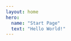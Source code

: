 ```yaml
---
layout: home
hero:
  name: "Start Page"
  text: "Hello World!"
---
```


<script setup>
import { defineClientComponent } from 'vitepress'

const Effect = defineClientComponent(() => {
  return new Promise((resolve) => {
    resolve({
      mounted() {
        // 创建并设置 Canvas
        const canvas = document.createElement('canvas')
        canvas.style.position = 'fixed'
        canvas.style.top = '0'
        canvas.style.left = '0'
        canvas.style.width = '100%'
        canvas.style.height = '100%'
        canvas.style.pointerEvents = 'none'
        canvas.style.zIndex = '999999'

        document.body.appendChild(canvas)
        const ctx = canvas.getContext('2d')
        resizeCanvas()

        window.addEventListener('resize', resizeCanvas)

        // 定义粒子类
        class Particle {
          constructor() {
            this.x = Math.random() * canvas.width
            this.y = Math.random() * canvas.height
            this.vx = (Math.random() - 0.5) * 1.5
            this.vy = (Math.random() - 0.5) * 1.5
          }

          update() {
            this.x += this.vx
            this.y += this.vy

            // 边界反弹
            if (this.x <= 0 || this.x >= canvas.width) this.vx *= -1
            if (this.y <= 0 || this.y >= canvas.height) this.vy *= -1
          }

          draw() {
            ctx.beginPath()
            ctx.arc(this.x, this.y, 3, 0, Math.PI * 2)
            ctx.strokeStyle = 'rgba(125, 125, 125, 0.8)'
            ctx.lineWidth = 1
            ctx.stroke()
          }
        }

        // 创建粒子数组
        const particleCount = 100
        const particles = Array.from({ length: particleCount }, () => new Particle())

        // 定义连接概率和最大距离
        const connectionProbability = 0.05
        const maxDistance = 150 // 最大连接距离，根据需要调整

        // 存储当前连接的数组
        const connections = []

        // 生成随机颜色的函数
        function getRandomColor() {
          const r = Math.floor(Math.random() * 256)
          const g = Math.floor(Math.random() * 256)
          const b = Math.floor(Math.random() * 256)
          const a = (Math.random() * 0.5 + 0.5).toFixed(2) // 透明度在0.5到1之间
          return `rgba(${r}, ${g}, ${b}, ${a})`
        }

        // 绘制连接线
        function drawConnections() {
          // 清除不再连接的线
          for (let i = connections.length - 1; i >= 0; i--) {
            const connection = connections[i]
            const p1 = particles[connection.index1]
            const p2 = particles[connection.index2]
            const dx = p1.x - p2.x
            const dy = p1.y - p2.y
            const distance = Math.sqrt(dx * dx + dy * dy)
            if (distance > maxDistance) {
              connections.splice(i, 1) // 移除连接
            }
          }

          // 添加新的连接
          for (let i = 0; i < particles.length; i++) {
            const p1 = particles[i]
            for (let j = i + 1; j < particles.length; j++) {
              const p2 = particles[j]
              const dx = p1.x - p2.x
              const dy = p1.y - p2.y
              const distance = Math.sqrt(dx * dx + dy * dy)
              if (distance < maxDistance && Math.random() < connectionProbability) {
                // 检查是否已经存在连接
                const exists = connections.some(
                  (conn) =>
                    (conn.index1 === i && conn.index2 === j) ||
                    (conn.index1 === j && conn.index2 === i)
                )
                if (!exists) {
                  connections.push({ index1: i, index2: j, color: getRandomColor() })
                }
              }
            }
          }

          // 绘制所有连接
          connections.forEach((connection) => {
            const p1 = particles[connection.index1]
            const p2 = particles[connection.index2]
            ctx.beginPath()
            ctx.moveTo(p1.x, p1.y)
            ctx.lineTo(p2.x, p2.y)
            ctx.strokeStyle = connection.color
            ctx.lineWidth = 0.3
            ctx.stroke()
          })
        }

        // 动画函数
        function animate() {
          ctx.clearRect(0, 0, canvas.width, canvas.height)
          particles.forEach(p => {
            p.update()
            p.draw()
          })
          drawConnections()
          requestAnimationFrame(animate)
        }

        animate()

        // 调整 Canvas 尺寸
        function resizeCanvas() {
          canvas.width = window.innerWidth
          canvas.height = window.innerHeight
        }

        // 清理函数
        this.$once('hook:beforeDestroy', () => {
          window.removeEventListener('resize', resizeCanvas)
          document.body.removeChild(canvas)
        })
      }
    })
  })
})
</script>

<ClientOnly>
  <Effect/>
</ClientOnly>